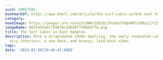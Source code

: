 ```yaml
---
uuid: 20057502
bookmarkOf: https://www.dwell.com/article/the-surf-cabin-airbnb-east-hampton-bdedb6b2
category: 
headImage: https://images.are.na/eyJidWNrZXQiOiJhcmVuYV9pbWFnZXMiLCJrZXkiOiIyMDA1NzUwMi9vcmlnaW5hbF9iNjM3YTU2YThjZjU5OGZiYzE5YjUwZjczMGJiOWZmYi5wbmciLCJlZGl0cyI6eyJyZXNpemUiOnsid2lkdGgiOjEyMDAsImhlaWdodCI6MTIwMCwiZml0IjoiaW5zaWRlIiwid2l0aG91dEVubGFyZ2VtZW50Ijp0cnVlfSwid2VicCI6eyJxdWFsaXR5Ijo5MH0sImpwZWciOnsicXVhbGl0eSI6OTB9LCJyb3RhdGUiOm51bGx9fQ==?bc=0
imageName: b637a56a8cf598fbc19b50f730bb9ffb.png
title: The Surf Cabin in East Hampton
description: Once a dilapidated 1950s dwelling, the newly renovated cabin features
  airy interiors, a new deck, and breezy, laid-back vibes.
tags: 
date: '2023-01-26T19:46:43.098Z'
---
```

